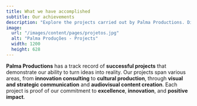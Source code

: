 ```yaml
---
title: What we have accomplished
subtitle: Our achievements
description: "Explore the projects carried out by Palma Productions. Discover how we turn ideas into reality and create impact through our work."
image:
  url: "/images/content/pages/projetos.jpg"
  alt: "Palma Produções - Projects"
  width: 1200
  height: 628
---
```


**Palma Productions** has a track record of **successful projects** that demonstrate our ability to turn ideas into reality. Our projects span various areas, from **innovation consulting** to **cultural production**, through **visual and strategic communication** and **audiovisual content creation**. Each project is proof of our commitment to **excellence**, **innovation**, and **positive impact**.
